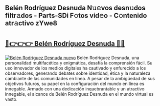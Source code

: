 ## Belén Rodríguez Desnuda N𝚞𝚎vos desn𝚞dos filtr𝚊dos - Parts-SDi F𝚘tos vid𝚎o - C𝚘ntenido atr𝚊ctivo zYwe8

# <h2><a href="http://mb5zdw.tromn.icu/?c=Bel%c3%a9n+Rodr%c3%adguez+Desnuda">🔗👉👉👉 Belén Rodríguez Desnuda 🔗🔗</a></h2>

[![Belén Rodríguez Desnuda nuevo](https://i.imgur.com/pEAQMta.gif)](http://mb5zdw.tromn.icu/?c=Bel%c3%a9n+Rodr%c3%adguez+Desnuda)
Belén Rodríguez Desnuda, una personalidad multifacética y enigmática, desafía la comprensión fácil. Su uso innovador de los medios digitales ha cautivado y enfurecido a los observadores, generando debates sobre identidad, ética y la naturaleza cambiante de las comunidades en línea. A pesar de la ambigüedad de sus objetivos futuros, su papel en la configuración del mundo en línea es innegable. Armado con una dedicación inquebrantable y un atractivo innegable, el alcance de Belén Rodríguez Desnuda en el mundo virtual es vasto.
